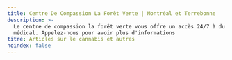 ```yaml
---
title: Centre De Compassion La Forêt Verte | Montréal et Terrebonne
description: >-
  Le centre de compassion la forêt verte vous offre un accès 24/7 à du cannabis
  médical. Appelez-nous pour avoir plus d'informations
titre: Articles sur le cannabis et autres
noindex: false
---
```


